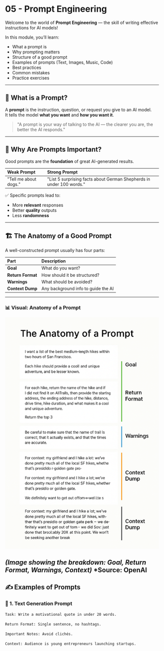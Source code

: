 # 05 - Prompt Engineering

Welcome to the world of **Prompt Engineering** — the skill of writing effective instructions for AI models!

In this module, you’ll learn:

- What a prompt is
- Why prompting matters
- Structure of a good prompt
- Examples of prompts (Text, Images, Music, Code)
- Best practices
- Common mistakes
- Practice exercises

---

## 🧠 What is a Prompt?

A **prompt** is the instruction, question, or request you give to an AI model.  
It tells the model **what you want** and **how you want it**.

> "A prompt is your way of talking to the AI — the clearer you are, the better the AI responds."

---

## 🎯 Why Are Prompts Important?

Good prompts are the **foundation** of great AI-generated results.

| Weak Prompt | Strong Prompt |
|:------------|:--------------|
| "Tell me about dogs." | "List 5 surprising facts about German Shepherds in under 100 words." |

✅ Specific prompts lead to:

- More **relevant** responses
- Better **quality** outputs
- Less **randomness**

---

## 🏗️ The Anatomy of a Good Prompt

A well-constructed prompt usually has four parts:

| Part | Description |
|:-----|:------------|
| **Goal** | What do you want? |
| **Return Format** | How should it be structured? |
| **Warnings** | What should be avoided? |
| **Context Dump** | Any background info to guide the AI |

---

### 📊 Visual: Anatomy of a Prompt

![Anatomy of a Prompt](./images/anatomy-of-a-prompt.png)

*(Image showing the breakdown: Goal, Return Format, Warnings, Context)*
*Source: OpenAI
---

## ✍️ Examples of Prompts

### 📄 1. Text Generation Prompt

```plaintext
Task: Write a motivational quote in under 20 words.

Return Format: Single sentence, no hashtags.

Important Notes: Avoid clichés.

Context: Audience is young entrepreneurs launching startups.